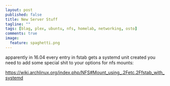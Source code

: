 ```yaml
---
layout: post
published: false
title: New Server Stuff
tagline: ""
tags: [blag, plex, ubuntu, nfs, homelab, networking, osto]
comments: true
image:
  feature: spaghetti.png
---
```


apparently in 16.04 every entry in fstab gets a systemd unit created
you need to add some special shit to your options for nfs mounts:

https://wiki.archlinux.org/index.php/NFS#Mount_using_.2Fetc.2Ffstab_with_systemd